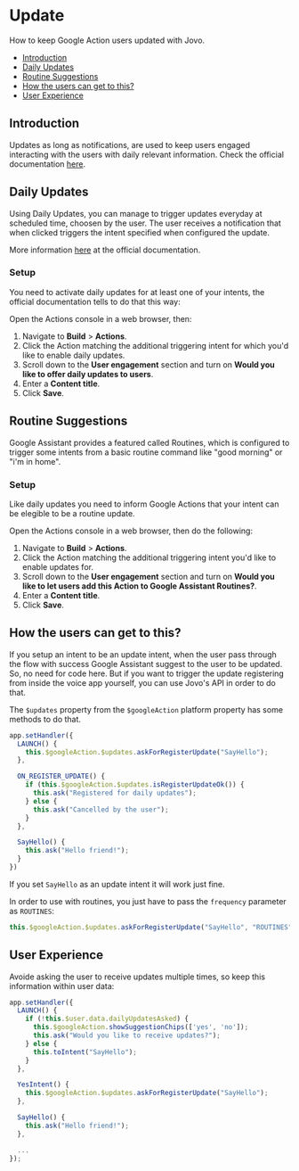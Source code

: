 # Update

How to keep Google Action users updated with Jovo.

* [Introduction](#introduction)
* [Daily Updates](#daily-updates)
* [Routine Suggestions](#routine-suggestions)
* [How the users can get to this?](#how-the-users-can-get-to-this-)
* [User Experience](#user-experience)

## Introduction

Updates as long as notifications, are used to keep users engaged interacting with the users with daily relevant information. Check the official documentation [here](https://developers.google.com/actions/assistant/updates/overview).

## Daily Updates

Using Daily Updates, you can manage to trigger updates everyday at scheduled time, choosen by the user. The user receives a notification that when clicked triggers the intent specified when configured the update.

More information [here](https://developers.google.com/actions/assistant/updates/daily) at the official documentation.

### Setup

You need to activate daily updates for at least one of your intents, the official documentation tells to do that this way:

Open the Actions console in a web browser, then:

1. Navigate to **Build** > **Actions**.
2. Click the Action matching the additional triggering intent for which you'd like to enable daily updates.
3. Scroll down to the **User engagement** section and turn on **Would you like to offer daily updates to users**.
4. Enter a **Content title**.
5. Click **Save**.

## Routine Suggestions

Google Assistant provides a featured called Routines, which is configured to trigger some intents from a basic routine command like "good morning" or "i'm in home".

### Setup

Like daily updates you need to inform Google Actions that your intent can be elegible to be a routine update.

Open the Actions console in a web browser, then do the following:

1. Navigate to **Build** > **Actions**.
2. Click the Action matching the additional triggering intent you'd like to enable updates for.
3. Scroll down to the **User engagement** section and turn on **Would you like to let users add this Action to Google Assistant Routines?**.
4. Enter a **Content title**.
5. Click **Save**.

## How the users can get to this?

If you setup an intent to be an update intent, when the user pass through the flow with success Google Assistant suggest to the user to be updated. So, no need for code here. But if you want to trigger the update registering from inside the voice app yourself, you can use Jovo's API in order to do that.

The `$updates` property from the `$googleAction` platform property has some methods to do that.

```javascript
app.setHandler({
  LAUNCH() {
    this.$googleAction.$updates.askForRegisterUpdate("SayHello");
  },

  ON_REGISTER_UPDATE() {
    if (this.$googleAction.$updates.isRegisterUpdateOk()) {
      this.ask("Registered for daily updates");
    } else {
      this.ask("Cancelled by the user");
    }
  },

  SayHello() {
    this.ask("Hello friend!");
  }
})
```

If you set `SayHello` as an update intent it will work just fine.

In order to use with routines, you just have to pass the `frequency` parameter as `ROUTINES`:

```javascript
this.$googleAction.$updates.askForRegisterUpdate("SayHello", "ROUTINES");
```

## User Experience

Avoide asking the user to receive updates multiple times, so keep this information within user data:

```javascript
app.setHandler({
  LAUNCH() {
    if (!this.$user.data.dailyUpdatesAsked) {
      this.$googleAction.showSuggestionChips(['yes', 'no']);
      this.ask("Would you like to receive updates?");
    } else {
      this.toIntent("SayHello");
    }
  },

  YesIntent() {
    this.$googleAction.$updates.askForRegisterUpdate("SayHello");
  },

  SayHello() {
    this.ask("Hello friend!");
  },

  ...
});
```

<!--[metadata]: {"description": "Learn how to use daily updates and routine suggestions with Jovo.",
		            "route": "google-assistant/updates"}-->
